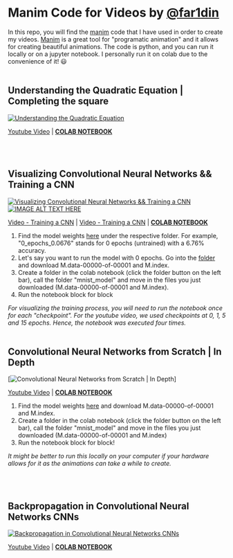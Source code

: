 # Manim Code for Videos by [@far1din](https://www.youtube.com/@far1din619)

In this repo, you will find the [manim](https://www.manim.community/) code that I have used in order to create my videos. [Manim](https://www.manim.community/) is a great tool for "programatic animation" and it allows for creating beautiful animations. The code is python, and you can run it locally or on a jupyter notebook. I personally run it on colab due to the convenience of it! 😃
</br>
</br>

## Understanding the Quadratic Equation | Completing the square
[![Understanding the Quadratic Equation](https://img.youtube.com/vi/v2eu2ba_j3k/0.jpg)](https://www.youtube.com/watch?v=v2eu2ba_j3k)

[Youtube Video](https://youtu.be/v2eu2ba_j3k) | [**COLAB NOTEBOOK**](https://colab.research.google.com/drive/1Jq4KEWVYjwlUKOV_zWpie6nij0SZ1Lg7)

</br>
</br>

## Visualizing Convolutional Neural Networks && Training a CNN
[![Visualizing Convolutional Neural Networks && Training a CNN](https://img.youtube.com/vi/2nrrzIx_i4g/0.jpg)](https://www.youtube.com/watch?v=2nrrzIx_i4g) [![IMAGE ALT TEXT HERE](https://img.youtube.com/vi/JboZfxUjLSk/0.jpg)](https://www.youtube.com/watch?v=JboZfxUjLSk) 

[Video - Training a CNN](https://youtu.be/2nrrzIx_i4g) | [Video - Training a CNN](https://youtu.be/2nrrzIx_i4g) | [**COLAB NOTEBOOK**](https://colab.research.google.com/drive/1yxo834FnhfW_gs-Tp51k3HwNkeDQo_li)

1. Find the model weights [here](https://github.com/far1din/manim/tree/main/visualizing-and-training-a-cnn) under the respective folder. For example, "0_epochs_0.0676" stands for 0 epochs (untrained) with a 6.76% accuracy.
2. Let's say you want to run the model with 0 epochs. Go into the [folder](https://github.com/far1din/manim/tree/main/visualizing-and-training-a-cnn/0_epochs_0.0676) and download M.data-00000-of-00001 and M.index.
3. Create a folder in the colab notebook (click the folder button on the left bar), call the folder "mnist_model" and move in the files you just downloaded (M.data-00000-of-00001 and M.index). 
4. Run the notebook block for block

*For visualizing the training process, you will need to run the notebook once for each "checkpoint". For the youtube video, we used checkpoints at 0, 1, 5 and 15 epochs. Hence, the notebook was executed four times.*
</br>
</br>

## Convolutional Neural Networks from Scratch | In Depth
[![Convolutional Neural Networks from Scratch | In Depth](https://img.youtube.com/vi/jDe5BAsT2-Y/0.jpg)]

[Youtube Video](https://youtu.be/jDe5BAsT2-Y) | [**COLAB NOTEBOOK**](https://colab.research.google.com/drive/1NqOqh99Hl3CdsQtrAzgcwGpRZNZir0gp?usp=sharing)

1. Find the model weights [here](https://github.com/far1din/manim/tree/main/cnns-from-scratch-in-depth/mnist_model) and download M.data-00000-of-00001 and M.index.
2. Create a folder in the colab notebook (click the folder button on the left bar), call the folder "mnist_model" and move in the files you just downloaded (M.data-00000-of-00001 and M.index)
3. Run the notebook block for block!

*It might be better to run this locally on your computer if your hardware allows for it as the animations can take a while to create.*

</br>
</br>

## Backpropagation in Convolutional Neural Networks CNNs
[![Backpropagation in Convolutional Neural Networks CNNs](https://img.youtube.com/vi/z9hJzduHToc/0.jpg)](https://www.youtube.com/watch?v=z9hJzduHToc)

[Youtube Video](https://youtu.be/z9hJzduHToc) | [**COLAB NOTEBOOK**](https://colab.research.google.com/drive/1v97V9D-Q1l_wvIKO1klcChnL0LDZRPWQ)
